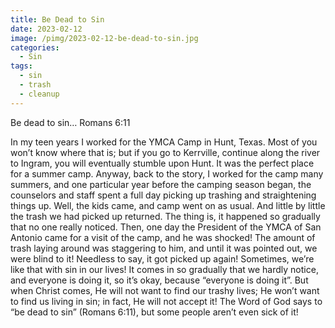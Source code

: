 ```yaml
---
title: Be Dead to Sin
date: 2023-02-12
image: /pimg/2023-02-12-be-dead-to-sin.jpg
categories:
  - Sin
tags:
  - sin
  - trash
  - cleanup
---
```


<p data-block-key="4ji8z">Be dead to sin… Romans 6:11 </p><p data-block-key="fr605">In my teen years I worked for the YMCA Camp in Hunt, Texas. Most of you won’t know where that is; but if you go to Kerrville, continue along the river to Ingram, you will eventually stumble upon Hunt. It was the perfect place for a summer camp. Anyway, back to the story, I worked for the camp many summers, and one particular year before the camping season began, the counselors and staff spent a full day picking up trashing and straightening things up. Well, the kids came, and camp went on as usual. And little by little the trash we had picked up returned. The thing is,  it happened so gradually that no one really noticed.  Then, one day the President of the YMCA of San Antonio came for a visit of the camp, and he was shocked! The amount of trash laying around was staggering to him, and until it was pointed out, we were blind to it! Needless to say, it got picked up again! Sometimes, we’re like that with sin in our lives! It comes in so gradually that we hardly notice, and everyone is doing it, so it’s okay, because “everyone is doing it”. But when Christ comes, He will not want to find our trashy lives; He won’t want to find us living in sin; in fact, He will not accept it! The Word of God says to “be dead to sin” (Romans 6:11), but some people aren’t even sick of it! </p>

